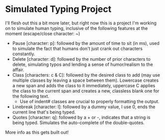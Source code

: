 # Simulated Typing Project

I'll flesh out this a bit more later, but right now this is a project I'm working on to simulate human typing, inclusive of the following features at the moment (escape/close character: ~)
* Pause [character: p]: followed by the amount of time to sit (in ms), used to simulate the fact that humans don't just crank out characters constantly.
* Delete [character: d]: followed by the number of prior characters to delete, simulating typos and lending a sense of humor/realism to the affair.
* Class [characters: c & C]: followed by the desired class to add (may use multiple classes by leaving a space between them). Lowercase creates a new span and adds the class to it immediately, uppercase C applies the class to the current span and creates a new, classless blank one for the following text.
  * Use of indent# classes are crucial to properly formatting the output.
* Linebreak [character: l]: followed by a dummy value, I use 0, ends the current line that's being typed.
* Quotes [character: q]: followed by a + or -, indicates that a string is being typed. Simulates the auto-complete of the double-quotes.

More info as this gets built out!